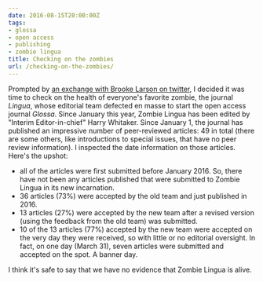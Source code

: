 ```yaml
---
date: 2016-08-15T20:00:00Z
tags:
- glossa
- open access
- publishing
- zombie lingua
title: Checking on the zombies
url: /checking-on-the-zombies/
---
```


Prompted by [an exchange with Brooke Larson on twitter](https://twitter.com/BrookeTLarson/status/765540452208553984), I decided it was time to check on the health of everyone's favorite zombie, the journal *Lingua*, whose editorial team defected en masse to start the open access journal *Glossa*. Since January this year, Zombie Lingua has been edited by "Interim Editor-in-chief" Harry Whitaker. Since January 1, the journal has published an impressive number of peer-reviewed articles: 49 in total (there are some others, like introductions to special issues, that have no peer review information). I inspected the date information on those articles. Here's the upshot:

- all of the articles were first submitted before January 2016. So, there have not been any articles published that were submitted to Zombie Lingua in its new incarnation.
- 36 articles (73%) were accepted by the old team and just published in 2016.
- 13 articles (27%) were accepted by the new team after a revised version (using the feedback from the old team) was submitted.
- 10 of the 13 articles (77%) accepted by the new team were accepted on the very day they were received, so with little or no editorial oversight. In fact, on one day (March 31), seven articles were submitted and accepted on the spot. A banner day.

I think it's safe to say that we have no evidence that Zombie Lingua is alive.
